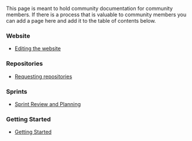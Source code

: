 This page is meant to hold community documentation for community members. If there is a process that is valuable to community members you can add a page here and add it to the table of contents below.

### Website
* [Editing the website](/website.md)

### Repositories
* [Requesting repositories](/repositories.md)

### Sprints
* [Sprint Review and Planning](sprints.md)

### Getting Started
* [Getting Started](gsg.md)
